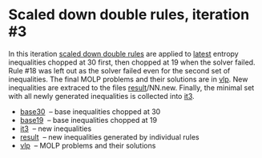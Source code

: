 Scaled down double rules, iteration \#3
====================================

In this iteration [scaled down double rules](../drules.txt) are applied to 
[latest](../../ineqs/r05-d05.txt) entropy inequalities chopped at 30 first,
then chopped at 19 when the solver failed. Rule \#18 was left out as the
solver failed even for the second set of inequalities.
The final MOLP problems and their solutions are in [vlp](vlp). New inequalities
are extraced to the files [result](result)/NN.new.
Finally, the minimal set with all newly generated inequalities is collected into
[it3](it3.txt).

* [base30](base30.txt) &nbsp;&ndash; base inequalities chopped at 30
* [base19](base19.txt) &nbsp;&ndash; base inequalities chopped at 19
* [it3](it3.txt) &nbsp;&ndash; new inequalities
* [result](result) &nbsp;&ndash; new inequalities generated by individual rules
* [vlp](vlp) &nbsp;&ndash; MOLP problems and their solutions


